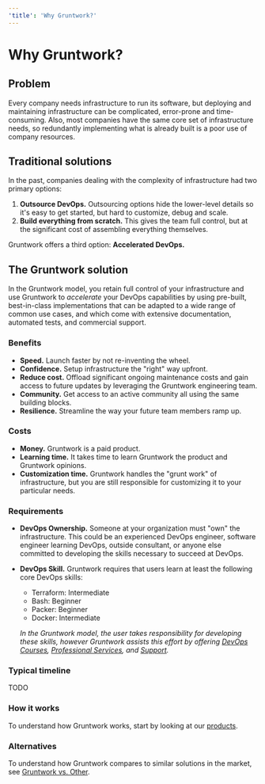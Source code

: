 ```yaml
---
'title': 'Why Gruntwork?'
---
```


# Why Gruntwork?

## Problem

Every company needs infrastructure to run its software, but deploying and maintaining infrastructure can be complicated, error-prone and time-consuming. Also, most companies have the same core set of infrastructure needs, so redundantly implementing what is already built is a poor use of company resources.


## Traditional solutions

In the past, companies dealing with the complexity of infrastructure had two primary options:

1. **Outsource DevOps.** Outsourcing options hide the lower-level details so it's easy to get started, but hard to customize, debug and scale.
1. **Build everything from scratch.** This gives the team full control, but at the significant cost of assembling everything themselves.

Gruntwork offers a third option: **Accelerated DevOps.**

## The Gruntwork solution

In the Gruntwork model, you retain full control of your infrastructure and use Gruntwork to *accelerate* your DevOps capabilities by using pre-built, best-in-class implementations that can be adapted to a wide range of common use cases, and which come with extensive documentation, automated tests, and commercial support. 

### Benefits

- **Speed.** Launch faster by not re-inventing the wheel.
- **Confidence.** Setup infrastructure the "right" way upfront.
- **Reduce cost.** Offload significant ongoing maintenance costs and gain access to future updates by leveraging the Gruntwork engineering team.
- **Community.** Get access to an active community all using the same building blocks.
- **Resilience.** Streamline the way your future team members ramp up.

### Costs

- **Money.** Gruntwork is a paid product.
- **Learning time.** It takes time to learn Gruntwork the product and Gruntwork opinions.
- **Customization time.** Gruntwork handles the "grunt work" of infrastructure, but you are still responsible for customizing it to your particular needs.

### Requirements

- **DevOps Ownership.** Someone at your organization must "own" the infrastructure. This could be an experienced DevOps engineer, software engineer learning DevOps, outside consultant, or anyone else committed to developing the skills necessary to succeed at DevOps.
- **DevOps Skill.** Gruntwork requires that users learn at least the following core DevOps skills:
  - Terraform: Intermediate
  - Bash: Beginner
  - Packer: Beginner
  - Docker: Intermediate

  *In the Gruntwork model, the user takes responsibility for developing these skills, however Gruntwork assists this effort by offering [DevOps Courses](/courses), [Professional Services](#), and [Support](#).*

### Typical timeline

TODO

### How it works

To understand how Gruntwork works, start by looking at our [products](products).

### Alternatives

To understand how Gruntwork compares to similar solutions in the market, see [Gruntwork vs. Other](gruntwork-vs-other).